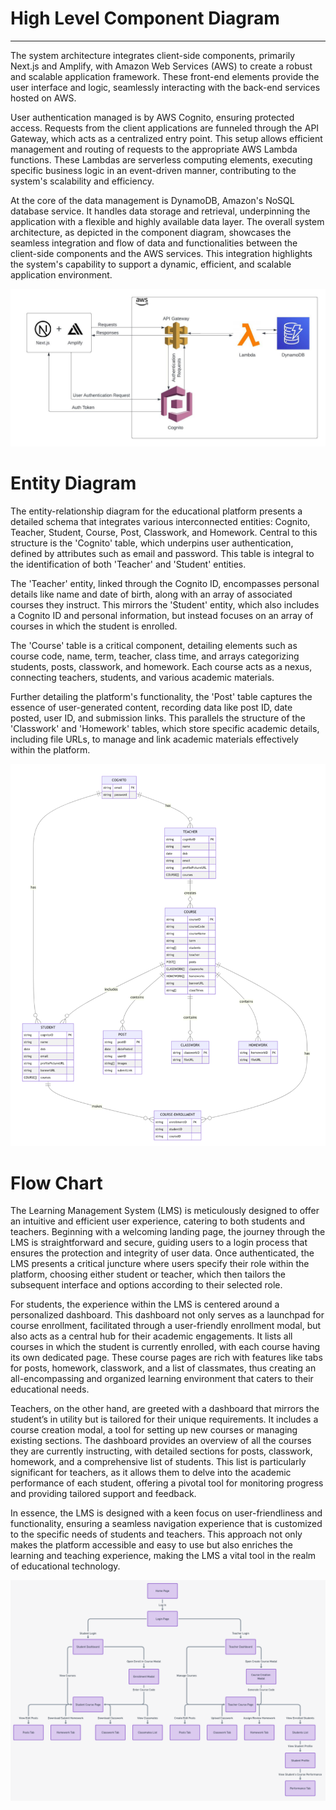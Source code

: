 # High Level Component Diagram

---

The system architecture integrates client-side components, primarily Next.js and Amplify, with Amazon Web Services (AWS) to create a robust and scalable application framework. These front-end elements provide the user interface and logic, seamlessly interacting with the back-end services hosted on AWS.

User authentication managed is by AWS Cognito, ensuring protected access. Requests from the client applications are funneled through the API Gateway, which acts as a centralized entry point. This setup allows efficient management and routing of requests to the appropriate AWS Lambda functions. These Lambdas are serverless computing elements, executing specific business logic in an event-driven manner, contributing to the system's scalability and efficiency.

At the core of the data management is DynamoDB, Amazon's NoSQL database service. It handles data storage and retrieval, underpinning the application with a flexible and highly available data layer. The overall system architecture, as depicted in the component diagram, showcases the seamless integration and flow of data and functionalities between the client-side components and the AWS services. This integration highlights the system's capability to support a dynamic, efficient, and scalable application environment.

![component-diagram](./public/component-diagram.jpeg)

# Entity Diagram

The entity-relationship diagram for the educational platform presents a detailed schema that integrates various interconnected entities: Cognito, Teacher, Student, Course, Post, Classwork, and Homework. Central to this structure is the 'Cognito' table, which underpins user authentication, defined by attributes such as email and password. This table is integral to the identification of both 'Teacher' and 'Student' entities.

The 'Teacher' entity, linked through the Cognito ID, encompasses personal details like name and date of birth, along with an array of associated courses they instruct. This mirrors the 'Student' entity, which also includes a Cognito ID and personal information, but instead focuses on an array of courses in which the student is enrolled.

The 'Course' table is a critical component, detailing elements such as course code, name, term, teacher, class time, and arrays categorizing students, posts, classwork, and homework. Each course acts as a nexus, connecting teachers, students, and various academic materials.

Further detailing the platform's functionality, the 'Post' table captures the essence of user-generated content, recording data like post ID, date posted, user ID, and submission links. This parallels the structure of the 'Classwork' and 'Homework' tables, which store specific academic details, including file URLs, to manage and link academic materials effectively within the platform.

![er-diagram](./public/entity-diagram.png)

# Flow Chart

The Learning Management System (LMS) is meticulously designed to offer an intuitive and efficient user experience, catering to both students and teachers. Beginning with a welcoming landing page, the journey through the LMS is straightforward and secure, guiding users to a login process that ensures the protection and integrity of user data. Once authenticated, the LMS presents a critical juncture where users specify their role within the platform, choosing either student or teacher, which then tailors the subsequent interface and options according to their selected role.

For students, the experience within the LMS is centered around a personalized dashboard. This dashboard not only serves as a launchpad for course enrollment, facilitated through a user-friendly enrollment modal, but also acts as a central hub for their academic engagements. It lists all courses in which the student is currently enrolled, with each course having its own dedicated page. These course pages are rich with features like tabs for posts, homework, classwork, and a list of classmates, thus creating an all-encompassing and organized learning environment that caters to their educational needs.

Teachers, on the other hand, are greeted with a dashboard that mirrors the student’s in utility but is tailored for their unique requirements. It includes a course creation modal, a tool for setting up new courses or managing existing sections. The dashboard provides an overview of all the courses they are currently instructing, with detailed sections for posts, classwork, homework, and a comprehensive list of students. This list is particularly significant for teachers, as it allows them to delve into the academic performance of each student, offering a pivotal tool for monitoring progress and providing tailored support and feedback.

In essence, the LMS is designed with a keen focus on user-friendliness and functionality, ensuring a seamless navigation experience that is customized to the specific needs of students and teachers. This approach not only makes the platform accessible and easy to use but also enriches the learning and teaching experience, making the LMS a vital tool in the realm of educational technology.

![flow-chart](./public/flow-chart.png)